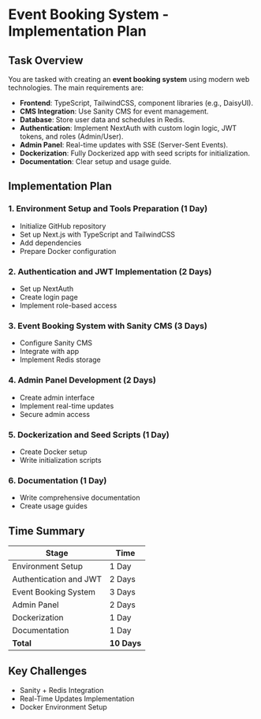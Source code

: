 # Event Booking System - Implementation Plan

## Task Overview

You are tasked with creating an **event booking system** using modern web technologies. The main requirements are:

- **Frontend**: TypeScript, TailwindCSS, component libraries (e.g., DaisyUI).
- **CMS Integration**: Use Sanity CMS for event management.
- **Database**: Store user data and schedules in Redis.
- **Authentication**: Implement NextAuth with custom login logic, JWT tokens, and roles (Admin/User).
- **Admin Panel**: Real-time updates with SSE (Server-Sent Events).
- **Dockerization**: Fully Dockerized app with seed scripts for initialization.
- **Documentation**: Clear setup and usage guide.

## Implementation Plan

### 1. Environment Setup and Tools Preparation (1 Day)
- Initialize GitHub repository
- Set up Next.js with TypeScript and TailwindCSS
- Add dependencies
- Prepare Docker configuration

### 2. Authentication and JWT Implementation (2 Days)
- Set up NextAuth
- Create login page
- Implement role-based access

### 3. Event Booking System with Sanity CMS (3 Days)
- Configure Sanity CMS
- Integrate with app
- Implement Redis storage

### 4. Admin Panel Development (2 Days)
- Create admin interface
- Implement real-time updates
- Secure admin access

### 5. Dockerization and Seed Scripts (1 Day)
- Create Docker setup
- Write initialization scripts

### 6. Documentation (1 Day)
- Write comprehensive documentation
- Create usage guides

## Time Summary

| Stage                           | Time    |
|--------------------------------|---------|
| Environment Setup              | 1 Day   |
| Authentication and JWT         | 2 Days  |
| Event Booking System          | 3 Days  |
| Admin Panel                   | 2 Days  |
| Dockerization                 | 1 Day   |
| Documentation                 | 1 Day   |
| **Total**                     | **10 Days** |

## Key Challenges
- Sanity + Redis Integration
- Real-Time Updates Implementation
- Docker Environment Setup 
